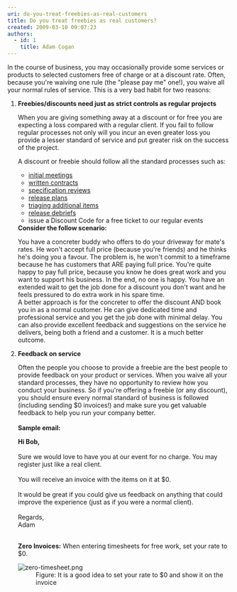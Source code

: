 ```yaml
---
uri: do-you-treat-freebies-as-real-customers
title: Do you treat freebies as real customers?
created: 2009-03-10 09:07:23
authors:
  - id: 1
    title: Adam Cogan
---
```





<span class='intro'> ​In the course of business, you may&#160;occasionally&#160;provide some services or products to selected customers free of charge or at a discount rate. Often, because you're waiving one rule (the &quot;please pay me&quot; one!), you waive all your normal rules of service. This is a very bad habit for two reasons&#58; <br> </span>

<ol><li>
      <strong>Freebies/discounts need just as strict controls as regular projects</strong> 
      <p>When you are giving something away at a discount or for free you are expecting a loss compared with a regular client. If you fail to follow regular processes not only will you incur an even greater loss you provide a lesser standard of service and put greater risk on the success of the project.</p><p>A discount or freebie should follow all the standard processes such as&#58;</p><ul><li>
            <a href="/_layouts/15/FIXUPREDIRECT.ASPX?WebId=3dfc0e07-e23a-4cbb-aac2-e778b71166a2&amp;TermSetId=07da3ddf-0924-4cd2-a6d4-a4809ae20160&amp;TermId=459927ab-429c-4882-8822-ccfda6be4be6">initial meetings</a> </li><li>
            <a href="/_layouts/15/FIXUPREDIRECT.ASPX?WebId=3dfc0e07-e23a-4cbb-aac2-e778b71166a2&amp;TermSetId=07da3ddf-0924-4cd2-a6d4-a4809ae20160&amp;TermId=10bfbcf7-bded-4884-9805-bf43d553535c">written contracts</a> </li><li>
            <a href="/_layouts/15/FIXUPREDIRECT.ASPX?WebId=3dfc0e07-e23a-4cbb-aac2-e778b71166a2&amp;TermSetId=07da3ddf-0924-4cd2-a6d4-a4809ae20160&amp;TermId=70e9f0e5-38ea-4616-bb21-6ba5167beb6b">specification reviews</a> </li><li>
            <a href="/spec-do-you-know-what-extra-work-is-included-within-a-sprint">release plans</a> </li><li>
            <a href="/_layouts/15/FIXUPREDIRECT.ASPX?WebId=3dfc0e07-e23a-4cbb-aac2-e778b71166a2&amp;TermSetId=07da3ddf-0924-4cd2-a6d4-a4809ae20160&amp;TermId=6519ef47-8d72-4eab-a63d-7a84befffeef">triaging additional items</a> </li><li>
            <a href="/Pages/ReleaseDebrief.aspx">release debriefs</a> </li><li>issue a Discount&#160;Code for a&#160;free ticket to our regular events<br></li></ul> 
      <strong>Consider the follow scenario&#58;</strong> 
      <p class="ssw15-rteElement-GreyBox">You have a concreter buddy who offers to do your driveway for mate's rates. He won't accept full price (because you're friends) and he thinks he's doing you a favour. The problem is, he won't commit to a timeframe because he has customers that ARE paying full price. You're quite happy to pay full price, because you know he does great work and you want to support his business. In the end, no one is happy. You have an extended wait to get the job done for a discount you don't want and he feels pressured to do extra work in his spare time. 
<br>
A better approach is for the concreter to offer the discount AND book you in as a normal customer. He can give dedicated time and professional service and you get the job done with minimal delay. You can also provide excellent feedback and suggestions ​​​on the service he delivers, being both a friend and a customer. It is a much better outcome. 
      </p></li><li>
      <strong>Feedback on service</strong>
      <p>Often the people you choose to provide a freebie are the best people to provide feedback on your product or services. When you waive all your standard processes, they have no opportunity to review how you conduct your business. So if you're&#160;offering a freebie (or any discount), you should&#160;ensure every normal standard of business is followed (including sending $0 invoices!) and&#160;make sure&#160;you get valuable feedback to help you run your company better.<br><br><strong>Sample email&#58;&#160;</strong><br></p><p class="ssw15-rteElement-GreyBox"> 
         <b>Hi Bob,​&#160;</b><br>​​<br>Sure we would love to have you at our event for no charge. You may register just like a real client. 
         <br>
         <br>You will receive an invoice with the items on it at $0.&#160;<br><br>It would be great if you could give us feedback on anything that could improve the experience (just as if you were a normal client).<br><br>Regards,<br>Adam<br></p><p>
         <strong><br>Zero Invoices&#58;</strong> When entering timesheets for free work, set your rate to $0. 
         <br></p><dl class="goodImage"><dt> 
            <img src="/SiteAssets/do-you-treat-freebies-as-real-customers/zero-timesheet.png" alt="zero-timesheet.png" /> 
         </dt><dd>Figure&#58; It is a good idea to set your rate to $0 and show it on the invoice<br></dd></dl></li></ol>


